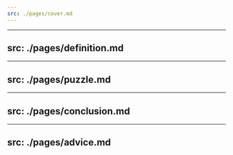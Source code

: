 ```yaml
---
src: ./pages/cover.md
---
```


---
src: ./pages/definition.md
---

---
src: ./pages/puzzle.md
---

---
src: ./pages/conclusion.md
---

---
src: ./pages/advice.md
---